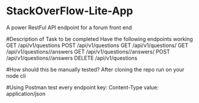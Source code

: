 # StackOverFlow-Lite-App
A power RestFul API endpoint for a forum front end

#Description of Task to be completed
Have the following endpoints working
GET /api/v1/questions
POST /api/v1/questions
GET /api/v1/questions/
GET /api/v1/questions//answers
GET /api/v1/questions//answers/
POST /api/v1/questions//answers
DELETE /api/v1/questions

#How should this be manually tested?
After cloning the repo run on your node cli

#Using Postman test every endpoint
key: Content-Type value: application/json

